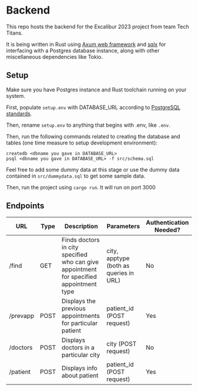 # Backend

This repo hosts the backend for the Excalibur 2023 project from team Tech Titans.

It is being written in Rust using [Axum web framework](https://lib.rs/crates/axum) and [sqlx](https://lib.rs/crates/sqlx) for interfacing with a Postgres database instance, along with other miscellaneous dependencies like Tokio.

## Setup

Make sure you have Postgres instance and Rust toolchain running on your system.

First, populate ```setup.env``` with DATABASE_URL according to [PostgreSQL standards](https://www.postgresql.org/docs/current/libpq-connect.html#LIBPQ-CONNSTRING).

Then, rename ```setup.env``` to anything that begins with .env, like ```.env```.

Then, run the following commands related to creating the database and tables (one time measure to setup development environment):
```
createdb <dbname you gave in DATABASE_URL>
psql <dbname you gave in DATABASE_URL> -f src/schema.sql
```

Feel free to add some dummy data at this stage or use the dummy data contained in ```src/dummydata.sql``` to get some sample data.

Then, run the project using ```cargo run```. It will run on port 3000

## Endpoints

|URL| Type | Description | Parameters | Authentication Needed?
---|---|---|---|---
|/find| GET | Finds doctors in city specified who can give appointment for specified appointment type | city, apptype (both as queries in URL) | No
|/prevapp | POST | Displays the previous appointments for particular patient | patient_id (POST request) | Yes
|/doctors | POST | Displays doctors in a particular city | city (POST request) | No
|/patient | POST | Displays info about patient | patient_id (POST request) | Yes
